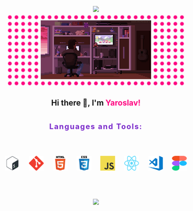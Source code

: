 <div align="center">
  <img src="https://readme-typing-svg.demolab.com?font=Red+Hat+Mono&weight=300&size=26&pause=2000&color=FF0080&center=true&width=1000&lines=Front-end+web+and+app+developer" />
</div>

<div align="center" style="width: 480px; margin: 0 auto; padding: 20px 0; background-image: radial-gradient(#ff0080 4px, transparent 6px); background-size: 18px 18px; background-position: center;">
  <img src="./assets/pixel_art.gif" width="300"/>
</div>

<h2 align="center">Hi there 👋, I'm <span style="color: #ff0080;">Yaroslav!</span></h2>

<p align="center" style="padding: 20px 0; font-size: 20px; font-weight: 700; letter-spacing: 0.1em; color: #7928ca;">Languages and Tools:</p>
<div align="center" style="display: flex; justify-content: center; gap: 15px; margin-bottom: 40px; ">
  <code>
    <img src="./assets/bash-logo.svg" alt="bash" width="40" height="40"/>
    </code>
  <code>
    <img src="./assets/git-logo.svg" alt="git" width="40" height="40"/>
    </code>
  <code>
    <img src="./assets/html5-logo.svg" alt="html5" width="40" height="40"/>
    </code>
  <code>
    <img src="./assets/css3-logo.svg" alt="css3" width="40" height="40"/>
    </code>
  <code>
    <img src="./assets/js-logo.png" alt="javascript" width="40" height="40" >
    </code>
  <code>
    <img src="./assets/react-icon.svg" alt="vscode" width="40" height="40" >
    </code>
  <code>
    <img src="./assets/vscode-logo.png" alt="vscode" width="40" height="40" >
    </code>
  <code>
    <img src="./assets/figma-logo.svg" alt="figma" width="40" height="40" >
    </code>
</div>
<p></p>
<div align="center" style="padding: 20px 0;">
  <img style="height: auto; width: 60%;" class="img" src="https://github-readme-stats.vercel.app/api?username=YK911&title_color=ffffff&text_color=ffffff&bg_color=310deg,7928ca,ff0080&show_icons=true&icon_color=ff0080&count_private=true&hide_border=true&custom_title=YK911" />
</div>

<!--
**YK911/YK911** is a ✨ _special_ ✨ repository because its `README.md` (this file) appears on your GitHub profile.

Here are some ideas to get you started:

- 🔭 I’m currently working on ...
- 🌱 I’m currently learning ...
- 👯 I’m looking to collaborate on ...
- 🤔 I’m looking for help with ...
- 💬 Ask me about ...
- 📫 How to reach me: ...
- 😄 Pronouns: ...
- ⚡ Fun fact: ...
-->
